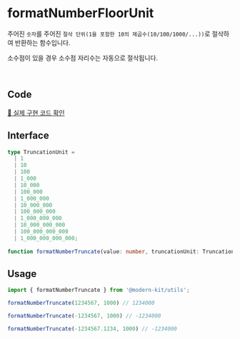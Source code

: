 # formatNumberFloorUnit

주어진 `숫자`를 주어진 `절삭 단위(1을 포함한 10의 제곱수(10/100/1000/...))`로 절삭하여 반환하는 함수입니다.

소수점이 있을 경우 소수점 자리수는 자동으로 절삭됩니다.

<br />

## Code
[🔗 실제 구현 코드 확인](https://github.com/modern-agile-team/modern-kit/blob/main/packages/utils/src/formatter/formatNumberFloorUnit/index.ts)

## Interface
```ts title="typescript"
type TruncationUnit =
  | 1
  | 10
  | 100
  | 1_000
  | 10_000
  | 100_000
  | 1_000_000
  | 10_000_000
  | 100_000_000
  | 1_000_000_000
  | 10_000_000_000
  | 100_000_000_000
  | 1_000_000_000_000;
  
function formatNumberTruncate(value: number, truncationUnit: TruncationUnit): number
```

## Usage
```ts title="typescript"
import { formatNumberTruncate } from '@modern-kit/utils';

formatNumberTruncate(1234567, 1000) // 1234000

formatNumberTruncate(-1234567, 1000) // -1234000

formatNumberTruncate(-1234567.1234, 1000) // -1234000
```
